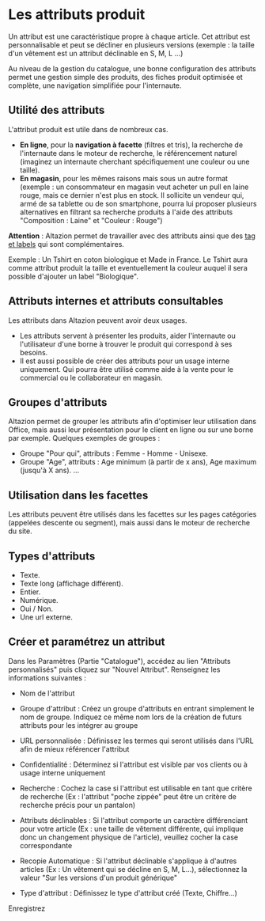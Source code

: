 # Les attributs produit
Un attribut est une caractéristique propre à chaque article. Cet attribut est personnalisable et peut se décliner en plusieurs versions (exemple : la taille d'un vêtement est un attribut déclinable en S, M, L ...)

Au niveau de la gestion du catalogue, une bonne configuration des attributs permet une gestion simple des produits, des fiches produit optimisée et complète, une navigation simplifiée pour l'internaute.

## Utilité des attributs
L'attribut produit est utile dans de nombreux cas.
- **En ligne**, pour la **navigation à facette** (filtres et tris), la recherche de l'internaute dans le moteur de recherche, le référencement naturel (imaginez un internaute cherchant spécifiquement une couleur ou une taille). 
- **En magasin**, pour les mêmes raisons mais sous un autre format (exemple : un consommateur en magasin veut acheter un pull en laine rouge, mais ce dernier n'est plus en stock. Il sollicite un vendeur qui, armé de sa tablette ou de son smartphone, pourra lui proposer plusieurs alternatives en filtrant sa recherche produits à l'aide des attributs "Composition : Laine" et "Couleur : Rouge")

**Attention** : Altazion permet de travailler avec des attributs ainsi que des [tag et labels](https://aide.altazion.com/fr-frv2/referencer/tag-label.html) qui sont complémentaires. 

Exemple : Un Tshirt en coton biologique et Made in France. Le Tshirt aura comme attribut produit la taille et eventuellement la couleur auquel il sera possible d'ajouter un label "Biologique". 

## Attributs internes et attributs consultables
Les attributs dans Altazion peuvent avoir deux usages. 
- Les attributs servent à présenter les produits, aider l'internaute ou l'utilisateur d'une borne à trouver le produit qui correspond à ses besoins. 
- Il est aussi possible de créer des attributs pour un usage interne uniquement. Qui pourra être utilisé comme aide à la vente pour le commercial ou le collaborateur en magasin. 

## Groupes d'attributs
Altazion permet de grouper les attributs afin d'optimiser leur utilisation dans Office, mais aussi leur présentation pour le client en ligne ou sur une borne par exemple. 
Quelques exemples de groupes : 
- Groupe "Pour qui", attributs :  Femme - Homme - Unisexe.
- Groupe "Age", attributs : Age minimum (à partir de x ans), Age maximum (jusqu'à X ans).
...

## Utilisation dans les facettes
Les attributs peuvent être utilisés dans les facettes sur les pages catégories (appelées descente ou segment), mais aussi dans le moteur de recherche du site. 

## Types d'attributs
- Texte.
- Texte long (affichage différent).
- Entier.
- Numérique.
- Oui / Non.
- Une url externe.

## Créer et paramétrez un attribut
Dans les Paramètres (Partie "Catalogue"), accédez au lien "Attributs personnalisés" puis cliquez sur "Nouvel Attribut". 
Renseignez les informations suivantes :

- Nom de l'attribut

- Groupe d'attribut : Créez un groupe d'attributs en entrant simplement le nom de groupe. Indiquez ce même nom lors de la création de futurs attributs pour les intégrer au groupe

- URL personnalisée : Définissez les termes qui seront utilisés dans l'URL afin de mieux référencer l'attribut

- Confidentialité : Déterminez si l'attribut est visible par vos clients ou à usage interne uniquement

- Recherche : Cochez la case si l'attribut est utilisable en tant que critère de recherche (Ex : l'attribut "poche zippée" peut être un critère de recherche précis pour un pantalon)

- Attributs déclinables : Si l'attribut comporte un caractère différenciant pour votre article (Ex : une taille de vêtement différente, qui implique donc un changement physique de l'article), veuillez cocher la case correspondante

- Recopie Automatique : Si l'attribut déclinable s'applique à d'autres articles (Ex : Un vêtement qui se décline en S, M, L...), sélectionnez la valeur "Sur les versions d'un produit générique"

- Type d'attribut : Définissez le type d'attribut créé (Texte, Chiffre...)

Enregistrez